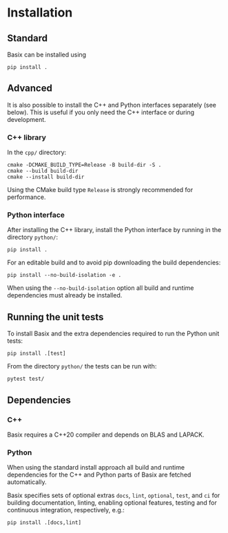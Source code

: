 # Installation

## Standard

Basix can be installed using
```console
pip install .
```

## Advanced

It is also possible to install the C++ and Python interfaces separately
(see below). This is useful if you only need the C++ interface or during
development.

### C++ library

In the `cpp/` directory:
```console
cmake -DCMAKE_BUILD_TYPE=Release -B build-dir -S .
cmake --build build-dir
cmake --install build-dir
```
Using the CMake build type `Release` is strongly recommended for
performance.


### Python interface

After installing the C++ library, install the Python interface by
running in the directory `python/`:
```console
pip install .
```

For an editable build and to avoid pip downloading the build
dependencies:
```console
pip install --no-build-isolation -e .
```
When using the `--no-build-isolation` option all build and runtime
dependencies must already be installed.

## Running the unit tests

To install Basix and the extra dependencies required to run the Python
unit tests:

```console
pip install .[test]
```

From the directory `python/` the tests can be run with:

```console
pytest test/
```

## Dependencies

### C++

Basix requires a C++20 compiler and depends on BLAS and LAPACK.

### Python

When using the standard install approach all build and runtime
dependencies for the C++ and Python parts of Basix are fetched
automatically.

Basix specifies sets of optional extras `docs`, `lint`, `optional`,
`test`, and `ci` for building documentation, linting, enabling optional
features, testing and for continuous integration, respectively, e.g.:
```console
pip install .[docs,lint]
```
